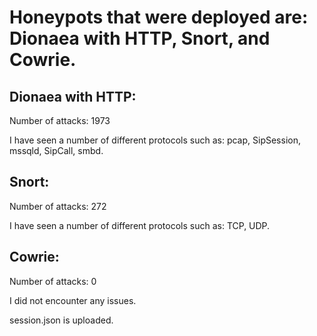 # Honeypots that were deployed are: Dionaea with HTTP, Snort, and Cowrie. 

## Dionaea with HTTP:

Number of attacks: 1973

I have seen a number of different protocols such as: pcap, SipSession, mssqld, SipCall, smbd.  

## Snort: 

Number of attacks: 272

I have seen a number of different protocols such as: TCP, UDP.

## Cowrie:

Number of attacks: 0




I did not encounter any issues.

session.json is uploaded.
